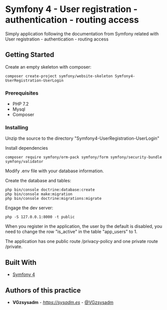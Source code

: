 # Symfony 4 - User registration - authentication - routing access

Simply application following the documentation from Symfony related with User registration - authentication - routing access

## Getting Started

Create an empty skeleton with composer:

```
composer create-project symfony/website-skeleton Symfony4-UserRegistration-UserLogin
```

### Prerequisites

* PHP 7.2
* Mysql
* Composer

### Installing

Unzip the source to the directory "Symfony4-UserRegistration-UserLogin"

Install dependencies

```
composer require symfony/orm-pack symfony/form symfony/security-bundle symfony/validator
```

Modify .env file with your database information.

Create the database and tables:

```
php bin/console doctrine:database:create
php bin/console make:migration
php bin/console doctrine:migrations:migrate
```

Engage the dev server:

```
php -S 127.0.0.1:8000 -t public
```

When you register in the application, the user by the default is disabled, you need to change the row "is_active" in the table "app_users" to 1.

The application has one public route /privacy-policy and one private route /private.

## Built With

* [Symfony 4](https://symfony.com/doc/current/index.html)

## Authors of this practice

* **VGzsysadm** - *https://sysadm.es* - [@VGzsysadm](https://github.com/VGzsysadm)


